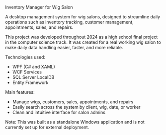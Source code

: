 Inventory Manager for Wig Salon

A desktop management system for wig salons, designed to streamline daily operations such as inventory tracking, customer management, appointments, sales, and repairs.

This project was developed throughout 2024 as a high school final project in the computer science track. It was created for a real working wig salon to make daily data handling easier, faster, and more reliable.

Technologies used:
- WPF (C# and XAML)
- WCF Services
- SQL Server LocalDB
- Entity Framework

Main features:
- Manage wigs, customers, sales, appointments, and repairs
- Easily search across the system by client, wig, date, or worker
- Clean and intuitive interface for salon admins

Note:
This was built as a standalone Windows application and is not currently set up for external deployment.
